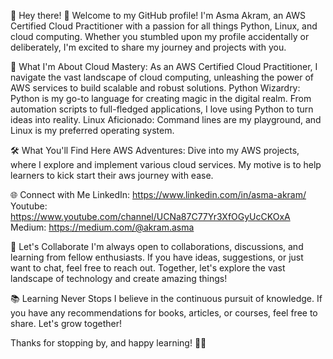 🚀 Hey there! 👋
Welcome to my GitHub profile! I'm Asma Akram, an AWS Certified Cloud Practitioner with a passion for all things Python, Linux, and cloud computing. Whether you stumbled upon my profile accidentally or deliberately, I'm excited to share my journey and projects with you.

🚀 What I'm About
Cloud Mastery: As an AWS Certified Cloud Practitioner, I navigate the vast landscape of cloud computing, unleashing the power of AWS services to build scalable and robust solutions.
Python Wizardry: Python is my go-to language for creating magic in the digital realm. From automation scripts to full-fledged applications, I love using Python to turn ideas into reality.
Linux Aficionado: Command lines are my playground, and Linux is my preferred operating system. 

🛠️ What You'll Find Here
AWS Adventures: Dive into my AWS projects, where I explore and implement various cloud services. My motive is to help learners to kick start their aws journey with ease.

🌐 Connect with Me
LinkedIn: https://www.linkedin.com/in/asma-akram/
Youtube: https://www.youtube.com/channel/UCNa87C77Yr3XfOGyUcCKOxA
Medium: https://medium.com/@akram.asma

🤝 Let's Collaborate
I'm always open to collaborations, discussions, and learning from fellow enthusiasts. If you have ideas, suggestions, or just want to chat, feel free to reach out. Together, let's explore the vast landscape of technology and create amazing things!

📚 Learning Never Stops
I believe in the continuous pursuit of knowledge. If you have any recommendations for books, articles, or courses, feel free to share. Let's grow together!

Thanks for stopping by, and happy learning! 🚀✨








<!---
Asma09Akram/Asma09Akram is a ✨ special ✨ repository because its `README.md` (this file) appears on your GitHub profile.
You can click the Preview link to take a look at your changes.
--->
